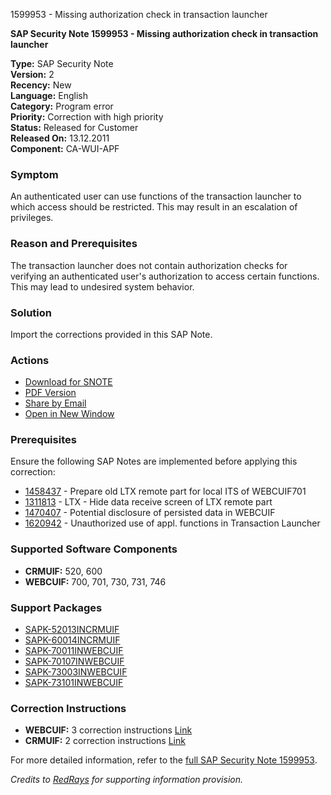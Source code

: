 1599953 - Missing authorization check in transaction launcher

**SAP Security Note 1599953 - Missing authorization check in transaction launcher**

**Type:** SAP Security Note  
**Version:** 2  
**Recency:** New  
**Language:** English  
**Category:** Program error  
**Priority:** Correction with high priority  
**Status:** Released for Customer  
**Released On:** 13.12.2011  
**Component:** CA-WUI-APF

### Symptom
An authenticated user can use functions of the transaction launcher to which access should be restricted. This may result in an escalation of privileges.

### Reason and Prerequisites
The transaction launcher does not contain authorization checks for verifying an authenticated user's authorization to access certain functions. This may lead to undesired system behavior.

### Solution
Import the corrections provided in this SAP Note.

### Actions
- [Download for SNOTE](https://notesdownloads.sap.com/note/0040000009498812017)
- [PDF Version](https://userapps.support.sap.com/sap/support/sfm/notes/print/0001599953?language=en-US&token=53FF6CBA1571A5C17E5EB3F3996FA42C)
- [Share by Email](https://me.sap.com/support/sharebyemail/0001599953)
- [Open in New Window](https://me.sap.com/notes/0001599953)

### Prerequisites
Ensure the following SAP Notes are implemented before applying this correction:
- [1458437](https://me.sap.com/notes/1458437) - Prepare old LTX remote part for local ITS of WEBCUIF701
- [1311813](https://me.sap.com/notes/1311813) - LTX - Hide data receive screen of LTX remote part
- [1470407](https://me.sap.com/notes/1470407) - Potential disclosure of persisted data in WEBCUIF
- [1620942](https://me.sap.com/notes/1620942) - Unauthorized use of appl. functions in Transaction Launcher

### Supported Software Components
- **CRMUIF:** 520, 600
- **WEBCUIF:** 700, 701, 730, 731, 746

### Support Packages
- [SAPK-52013INCRMUIF](https://me.sap.com/supportpackage/SAPK-52013INCRMUIF)
- [SAPK-60014INCRMUIF](https://me.sap.com/supportpackage/SAPK-60014INCRMUIF)
- [SAPK-70011INWEBCUIF](https://me.sap.com/supportpackage/SAPK-70011INWEBCUIF)
- [SAPK-70107INWEBCUIF](https://me.sap.com/supportpackage/SAPK-70107INWEBCUIF)
- [SAPK-73003INWEBCUIF](https://me.sap.com/supportpackage/SAPK-73003INWEBCUIF)
- [SAPK-73101INWEBCUIF](https://me.sap.com/supportpackage/SAPK-73101INWEBCUIF)

### Correction Instructions
- **WEBCUIF:** 3 correction instructions [Link](https://me.sap.com/corrins/0001599953/6555)
- **CRMUIF:** 2 correction instructions [Link](https://me.sap.com/corrins/0001599953/4415)

For more detailed information, refer to the [full SAP Security Note 1599953](https://me.sap.com/notes/0001599953).

*Credits to [RedRays](https://redrays.io) for supporting information provision.*